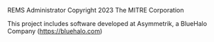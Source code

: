 REMS Administrator
Copyright 2023 The MITRE Corporation

This project includes software developed at
Asymmetrik, a BlueHalo Company (https://bluehalo.com)

